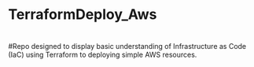 # TerraformDeploy_Aws
#
#Repo designed to display basic understanding of Infrastructure as Code (IaC) using Terraform to deploying simple AWS resources.
